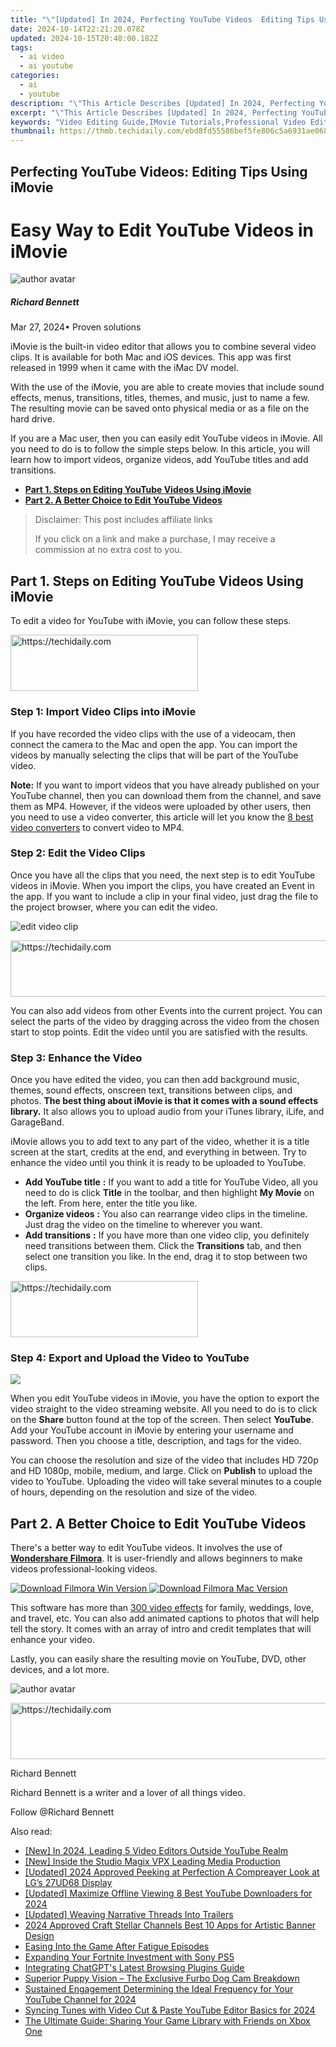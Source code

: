 ```yaml
---
title: "\"[Updated] In 2024, Perfecting YouTube Videos  Editing Tips Using iMovie\""
date: 2024-10-14T22:21:20.078Z
updated: 2024-10-15T20:48:00.182Z
tags:
  - ai video
  - ai youtube
categories:
  - ai
  - youtube
description: "\"This Article Describes [Updated] In 2024, Perfecting YouTube Videos: Editing Tips Using iMovie\""
excerpt: "\"This Article Describes [Updated] In 2024, Perfecting YouTube Videos: Editing Tips Using iMovie\""
keywords: "Video Editing Guide,IMovie Tutorials,Professional Video Edits,Learn iMovie Effectively,YouTube Video Enhancement,Advanced Video Editing,Master YouriMovie"
thumbnail: https://thmb.techidaily.com/ebd8fd55586bef5fe806c5a6931ae068dd25745cbaa69a714d4a27725179f8ad.jpg
---
```


## Perfecting YouTube Videos: Editing Tips Using iMovie

# Easy Way to Edit YouTube Videos in iMovie

![author avatar](https://images.wondershare.com/filmora/article-images/richard-bennett.jpg)

##### Richard Bennett

 Mar 27, 2024• Proven solutions

iMovie is the built-in video editor that allows you to combine several video clips. It is available for both Mac and iOS devices. This app was first released in 1999 when it came with the iMac DV model.

With the use of the iMovie, you are able to create movies that include sound effects, menus, transitions, titles, themes, and music, just to name a few. The resulting movie can be saved onto physical media or as a file on the hard drive.

If you are a Mac user, then you can easily edit YouTube videos in iMovie. All you need to do is to follow the simple steps below. In this article, you will learn how to import videos, organize videos, add YouTube titles and add transitions.

* **[Part 1\. Steps on Editing YouTube Videos Using iMovie](#part1)**
* **[Part 2\. A Better Choice to Edit YouTube Videos](#part2)**

>  Disclaimer: This post includes affiliate links
>
>  If you click on a link and make a purchase, I may receive a commission at no extra cost to you.
>

## Part 1\. Steps on Editing YouTube Videos Using iMovie

To edit a video for YouTube with iMovie, you can follow these steps.

<!-- affiliate ads begin -->
<a href="https://aligracehair.sjv.io/c/5597632/1915865/19272" target="_top" id="1915865">
  <img src="//a.impactradius-go.com/display-ad/19272-1915865" border="0" alt="https://techidaily.com" width="300" height="90"/>
</a>
<img height="0" width="0" src="https://aligracehair.sjv.io/i/5597632/1915865/19272" style="position:absolute;visibility:hidden;" border="0" />
<!-- affiliate ads end -->

### Step 1: Import Video Clips into iMovie

If you have recorded the video clips with the use of a videocam, then connect the camera to the Mac and open the app. You can import the videos by manually selecting the clips that will be part of the YouTube video.

**Note:** If you want to import videos that you have already published on your YouTube channel, then you can download them from the channel, and save them as MP4\. However, if the videos were uploaded by other users, then you need to use a video converter, this article will let you know the [8 best video converters](https://tools.techidaily.com/wondershare/filmora/download/) to convert video to MP4.

### Step 2: Edit the Video Clips

Once you have all the clips that you need, the next step is to edit YouTube videos in iMovie. When you import the clips, you have created an Event in the app. If you want to include a clip in your final video, just drag the file to the project browser, where you can edit the video.

![edit video clip](https://images.wondershare.com/filmora/article-images/transitions-imovie.jpg)

<!-- affiliate ads begin -->
<a href="https://laganoo.pxf.io/c/5597632/1484939/16446" target="_top" id="1484939">
  <img src="//a.impactradius-go.com/display-ad/16446-1484939" border="0" alt="https://techidaily.com" width="728" height="90"/>
</a>
<img height="0" width="0" src="https://laganoo.pxf.io/i/5597632/1484939/16446" style="position:absolute;visibility:hidden;" border="0" />
<!-- affiliate ads end -->

You can also add videos from other Events into the current project. You can select the parts of the video by dragging across the video from the chosen start to stop points. Edit the video until you are satisfied with the results.

### Step 3: Enhance the Video

Once you have edited the video, you can then add background music, themes, sound effects, onscreen text, transitions between clips, and photos. **The best thing about iMovie is that it comes with a sound effects library.** It also allows you to upload audio from your iTunes library, iLife, and GarageBand.

iMovie allows you to add text to any part of the video, whether it is a title screen at the start, credits at the end, and everything in between. Try to enhance the video until you think it is ready to be uploaded to YouTube.

* **Add YouTube title** **:** If you want to add a title for YouTube Video, all you need to do is click **Title** in the toolbar, and then highlight **My Movie** on the left. From here, enter the title you like.
* **Organize videos** **:** You also can rearrange video clips in the timeline. Just drag the video on the timeline to wherever you want.
* **Add transitions** **:** If you have more than one video clip, you definitely need transitions between them. Click the **Transitions** tab, and then select one transition you like. In the end, drag it to stop between two clips.

<!-- affiliate ads begin -->
<a href="https://aligracehair.sjv.io/c/5597632/1997690/19272" target="_top" id="1997690">
  <img src="//a.impactradius-go.com/display-ad/19272-1997690" border="0" alt="https://techidaily.com" width="300" height="90"/>
</a>
<img height="0" width="0" src="https://aligracehair.sjv.io/i/5597632/1997690/19272" style="position:absolute;visibility:hidden;" border="0" />
<!-- affiliate ads end -->

### Step 4: Export and Upload the Video to YouTube

![](https://images.wondershare.com/filmora/article-images/imovie-export-to-file.jpg)

When you edit YouTube videos in iMovie, you have the option to export the video straight to the video streaming website. All you need to do is to click on the **Share** button found at the top of the screen. Then select **YouTube**. Add your YouTube account in iMovie by entering your username and password. Then you choose a title, description, and tags for the video.

You can choose the resolution and size of the video that includes HD 720p and HD 1080p, mobile, medium, and large. Click on **Publish** to upload the video to YouTube. Uploading the video will take several minutes to a couple of hours, depending on the resolution and size of the video.

## Part 2\. A Better Choice to Edit YouTube Videos

There's a better way to edit YouTube videos. It involves the use of **[Wondershare Filmora](https://tools.techidaily.com/wondershare/filmora/download/)**. It is user-friendly and allows beginners to make videos professional-looking videos.

[![Download Filmora Win Version](https://images.wondershare.com/filmora/guide/download-btn-win.jpg) ](https://tools.techidaily.com/wondershare/filmora/download/) [![Download Filmora Mac Version](https://images.wondershare.com/filmora/guide/download-btn-mac.jpg) ](https://tools.techidaily.com/wondershare/filmora/download/)

This software has more than [300 video effects](https://tools.techidaily.com/wondershare/filmora/download/) for family, weddings, love, and travel, etc. You can also add animated captions to photos that will help tell the story. It comes with an array of intro and credit templates that will enhance your video.

Lastly, you can easily share the resulting movie on YouTube, DVD, other devices, and a lot more.

![author avatar](https://images.wondershare.com/filmora/article-images/richard-bennett.jpg)

<!-- affiliate ads begin -->
<a href="https://unicoeye.pxf.io/c/5597632/2134497/18498" target="_top" id="2134497">
  <img src="//a.impactradius-go.com/display-ad/18498-2134497" border="0" alt="https://techidaily.com" width="728" height="90"/>
</a>
<img height="0" width="0" src="https://unicoeye.pxf.io/i/5597632/2134497/18498" style="position:absolute;visibility:hidden;" border="0" />
<!-- affiliate ads end -->

Richard Bennett

Richard Bennett is a writer and a lover of all things video.

Follow @Richard Bennett

<ins class="adsbygoogle"
     style="display:block"
     data-ad-format="autorelaxed"
     data-ad-client="ca-pub-7571918770474297"
     data-ad-slot="1223367746"></ins>

<ins class="adsbygoogle"
     style="display:block"
     data-ad-client="ca-pub-7571918770474297"
     data-ad-slot="8358498916"
     data-ad-format="auto"
     data-full-width-responsive="true"></ins>

<span class="atpl-alsoreadstyle">Also read:</span>
<div><ul>
<li><a href="https://youtube-data.techidaily.com/n-2024-leading-5-video-editors-outside-youtube-realm/"><u>[New] In 2024, Leading 5 Video Editors Outside YouTube Realm</u></a></li>
<li><a href="https://extra-skills.techidaily.com/new-inside-the-studio-magix-vpx-leading-media-production/"><u>[New] Inside the Studio Magix VPX Leading Media Production</u></a></li>
<li><a href="https://fox-direct.techidaily.com/updated-2024-approved-peeking-at-perfection-a-compreayer-look-at-lgs-27ud68-display/"><u>[Updated] 2024 Approved Peeking at Perfection A Compreayer Look at LG’s 27UD68 Display</u></a></li>
<li><a href="https://youtube-data.techidaily.com/ed-maximize-offline-viewing-8-best-youtube-downloaders-for-2024/"><u>[Updated] Maximize Offline Viewing 8 Best YouTube Downloaders for 2024</u></a></li>
<li><a href="https://youtube-data.techidaily.com/ed-weaving-narrative-threads-into-trailers/"><u>[Updated] Weaving Narrative Threads Into Trailers</u></a></li>
<li><a href="https://youtube-data.techidaily.com/approved-craft-stellar-channels-best-10-apps-for-artistic-banner-design/"><u>2024 Approved Craft Stellar Channels Best 10 Apps for Artistic Banner Design</u></a></li>
<li><a href="https://games-able.techidaily.com/easing-into-the-game-after-fatigue-episodes/"><u>Easing Into the Game After Fatigue Episodes</u></a></li>
<li><a href="https://games-able.techidaily.com/expanding-your-fortnite-investment-with-sony-ps5/"><u>Expanding Your Fortnite Investment with Sony PS5</u></a></li>
<li><a href="https://tech-hub.techidaily.com/integrating-chatgpts-latest-browsing-plugins-guide/"><u>Integrating ChatGPT's Latest Browsing Plugins Guide</u></a></li>
<li><a href="https://buynow-info.techidaily.com/superior-puppy-vision-the-exclusive-furbo-dog-cam-breakdown/"><u>Superior Puppy Vision – The Exclusive Furbo Dog Cam Breakdown</u></a></li>
<li><a href="https://youtube-data.techidaily.com/ined-engagement-determining-the-ideal-frequency-for-your-youtube-channel-for-2024/"><u>Sustained Engagement Determining the Ideal Frequency for Your YouTube Channel for 2024</u></a></li>
<li><a href="https://youtube-data.techidaily.com/ng-tunes-with-video-cut-and-paste-youtube-editor-basics-for-2024/"><u>Syncing Tunes with Video Cut & Paste YouTube Editor Basics for 2024</u></a></li>
<li><a href="https://buynow-info.techidaily.com/the-ultimate-guide-sharing-your-game-library-with-friends-on-xbox-one/"><u>The Ultimate Guide: Sharing Your Game Library with Friends on Xbox One</u></a></li>
</ul></div>

